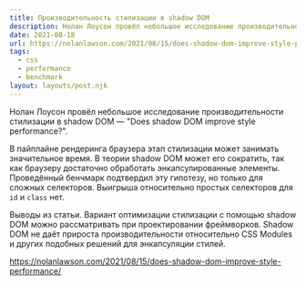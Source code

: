 ```yaml
---
title: Производительность стилизации в shadow DOM
description: Нолан Лоусон провёл небольшое исследование производительности стилизации в shadow DOM
date: 2021-08-18
url: https://nolanlawson.com/2021/08/15/does-shadow-dom-improve-style-performance/
tags:
  - css
  - performance
  - benchmark
layout: layouts/post.njk
---
```

Нолан Лоусон провёл небольшое исследование производительности стилизации в shadow DOM — "Does shadow DOM improve style performance?".

В пайплайне рендеринга браузера этап стилизации может занимать значительное время. В теории shadow DOM может его сократить, так как браузеру достаточно обработать энкапсулированные элементы. Проведённый бенчмарк подтвердил эту гипотезу, но только для сложных селекторов. Выигрыша относительно простых селекторов для `id` и `class` нет.

Выводы из статьи. Вариант оптимизации стилизации с помощью shadow DOM можно рассматривать при проектировании фреймворков. Shadow DOM не даёт прироста производительности относительно CSS Modules и других подобных решений для энкапсуляции стилей.

https://nolanlawson.com/2021/08/15/does-shadow-dom-improve-style-performance/
